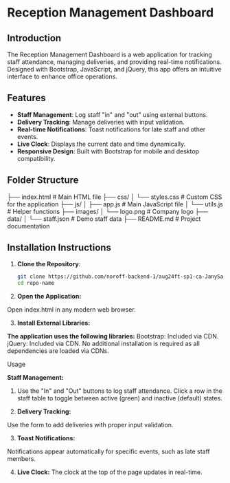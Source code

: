 # Reception Management Dashboard

## Introduction
The Reception Management Dashboard is a web application for tracking staff attendance, managing deliveries, and providing real-time notifications. Designed with Bootstrap, JavaScript, and jQuery, this app offers an intuitive interface to enhance office operations.

## Features
- **Staff Management**: Log staff "in" and "out" using external buttons.
- **Delivery Tracking**: Manage deliveries with input validation.
- **Real-time Notifications**: Toast notifications for late staff and other events.
- **Live Clock**: Displays the current date and time dynamically.
- **Responsive Design**: Built with Bootstrap for mobile and desktop compatibility.

## Folder Structure
├── index.html # Main HTML file ├── css/ │ └── styles.css # Custom CSS for the application ├── js/ │ ├── app.js # Main JavaScript file │ └── utils.js # Helper functions ├── images/ │ └── logo.png # Company logo ├── data/ │ └── staff.json # Demo staff data ├── README.md # Project documentation

## Installation Instructions
1. **Clone the Repository**:
   ```bash
   git clone https://github.com/noroff-backend-1/aug24ft-sp1-ca-JanySalinas.git
   cd repo-name

2. **Open the Application:**

Open index.html in any modern web browser.

3. **Install External Libraries:**

**The application uses the following libraries:**
Bootstrap: Included via CDN.
jQuery: Included via CDN.
No additional installation is required as all dependencies are loaded via CDNs.

Usage

**Staff Management:**

1. Use the "In" and "Out" buttons to log staff attendance.
Click a row in the staff table to toggle between active (green) and inactive (default) states.

2. **Delivery Tracking:**

Use the form to add deliveries with proper input validation.

3. **Toast Notifications:**

Notifications appear automatically for specific events, such as late staff members.

4. **Live Clock:**
 The clock at the top of the page updates in real-time.
